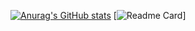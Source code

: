 [![Anurag's GitHub stats](https://github-readme-stats.vercel.app/api?username=faustocristiano&show_icons=true&&theme=dracula&count_private=true)](https://github.com/faustocristiano/)
[![Readme Card](https://github-readme-stats.vercel.app/api/pin/?username=faustocristiano&repo=github-readme-stats)]
